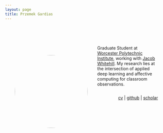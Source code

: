 ```yaml
---
layout: page
title: Przemek Gardias
---
```


<div markdown=0>
	<p>
		<img src="{{site.url}}/assets/profile.jpg" alt="Profile" style="height: 15rem; width: 15rem; border-radius: 50% 50% 50% 50%; float: left; margin: 2rem;">
		<p style="margin-top: 5rem;">
			Graduate Student at <a href="https://web.cs.wpi.edu/">Worcester Polytechnic Institute</a>, working with <a href="https://users.wpi.edu/~jrwhitehill/">Jacob Whitehill</a>. My research lies at the intersection of applied deep learning and affective computing for classroom observations.
		</p>
		<p style="float: right;">
			<a href="{{ site.baseurl }}/pdf/cv.pdf">cv</a> | <a href="https://github.com/pgardias">github</a> | <a href="https://scholar.google.com/citations?user=LpoiVbkAAAAJ">scholar</a>
		</p>	
	</p>
</div>
